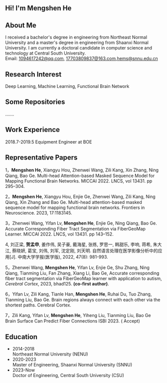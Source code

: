 ## Hi! I'm Mengshen He

## About Me

I received a bachelor's degree in engineering from Northeast Normal University and a master's degree in engineering from Shaanxi Normal University. I am currently a doctoral candidate in computer science and technology at Central South University.<br>
Email: 1094617242@qq.com, 17703809837@163.com,hems@snnu.edu.cn <br>

## Research Interest

Deep Learning, Machine Learning, Functional Brain Network

## Some Repositories 

.......

## Work Experience

2018.7-2019.5 Equipment Engineer at BOE

## Representative Papers 

1，**Mengshen He**, Xiangyu Hou, Zhenwei Wang, Zili Kang, Xin Zhang, Ning Qiang, Bao Ge.  Multi-head Attention-based Masked Sequence Model for Mapping Functional Brain Networks.   MICCAI 2022. LNCS, vol 13431. pp 295–304.

2，**Mengshen He**, Xiangyu Hou, Enjie Ge, Zhenwei Wang, Zili Kang, Ning Qiang, Xin Zhang and Bao Ge.  Multi-head attention-based masked sequence model for mapping functional brain networks. Frontiers in Neuroscience. 2023,  17:1183145. 

3，Zhenwei Wang, Yifan Lv, **Mengshen He**, Enjie Ge, Ning Qiang, Bao Ge.  Accurate Corresponding Fiber Tract Segmentation via FiberGeoMap Learner.   MICCAI 2022. LNCS, vol 13431. pp 143–152. 

4,   刘正梁, **贺孟申**, 姜作伟, 吴子豪, 戴海星, 张练, 罗思一, 韩甜乐, 李响, 蒋希, 朱大江, 蔡晓妍, 葛宝, 刘伟, 刘军, 沈定刚, 刘天明. 自然语言处理在医学影像分析中的应用[J]. 中南大学学报(医学版), 2022, 47(8): 981-993. 

5，Zhenwei Wang, **Mengshen He**, Yifan Lv, Enjie Ge, Shu Zhang, Ning Qiang, Tianming Liu, Fan Zhang, Xiang Li, Bao Ge, Accurate corresponding fiber tract segmentation via FiberGeoMap learner with application to autism, *Cerebral Cortex*, 2023, bhad125. **(co-first author)**.

6，Yifan Lv, Zili Kang, Tianle Han, **Mengshen He**, Ruhai Du, Tuo Zhang, Tianming Liu, Bao Ge. Brain regions always connect with each other via the shortest paths. Cerebral Cortex. 

7，Zili Kang, Yifan Lv, **Mengshen He**, Yiheng Liu, Tianming Liu, Bao Ge Brain Surface Can Predict Fiber Connections ISBI 2023. ( Accept)

## Education

- 2014-2018 <br>
  Northeast Normal University (NENU)<br>
- 2020-2023 <br>
  Master of Engineering, Shaanxi Normal University (SNNU)
- 2023-Now <br>
  Doctor of Engineering, Central South University (CSU)
